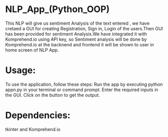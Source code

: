 # NLP_App_(Python_OOP)
This NLP will give us sentiment Analysis of the text entered , we have cretaed a GUI for creating Registration, Sign in, Login of the users.Then GUI has been provided for sentiment Analysis.We have integrated it with Komprehend.io using API key, so Sentiment analysis will be done by Komprehend.io at the backnend and frontend it will be shown to user in home screen of NLP App.
# Usage:
To use the application, follow these steps:
Run the app by executing python appn.py in your terminal or command prompt.
Enter the required inputs in the GUI.
Click on the button to get the output.
# Dependencies:
tkinter and Komprehend.io
